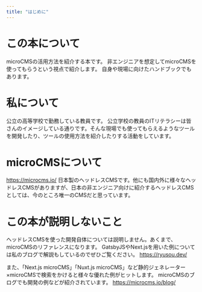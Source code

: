 ```yaml
---
title: "はじめに"
---
```


# この本について
microCMSの活用方法を紹介する本です。
非エンジニアを想定してmicroCMSを使ってもらうという視点で紹介します。
自身や現場に向けたハンドブックでもあります。

# 私について
公立の高等学校で勤務している教員です。
公立学校の教員のITリテラシーは皆さんのイメージしている通りです。そんな現場でも使ってもらえるようなツールを開発したり、ツールの使用方法を紹介したりする活動をしています。

# microCMSについて
https://microcms.io/
日本製のヘッドレスCMSです。他にも国内外に様々なヘッドレスCMSがありますが、日本の非エンジニア向けに紹介するヘッドレスCMSとしては、今のところ唯一のCMSだと思っています。

# この本が説明しないこと
ヘッドレスCMSを使った開発自体については説明しません。あくまで、microCMSのリファレンスになります。
GatsbyJSやNext.jsを用いた例については私のブログで解説もしているのでぜひご覧ください。
https://ryusou.dev/

また、「Next.js microCMS」「Nuxt.js microCMS」など静的ジェネレーター×microCMSで検索をかけると様々な優れた例がヒットします。
microCMSのブログでも開発の例などが紹介されています。
https://microcms.io/blog/
